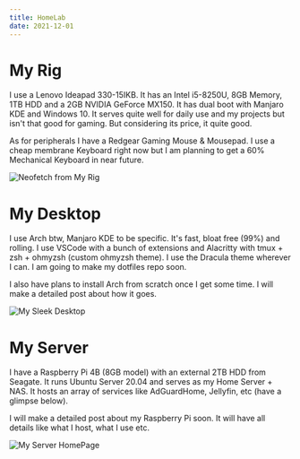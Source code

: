 ```yaml
---
title: HomeLab
date: 2021-12-01
---
```


# My Rig

I use a Lenovo Ideapad 330-15IKB. It has an Intel i5-8250U, 8GB Memory, 1TB HDD and a 2GB NVIDIA GeForce MX150. It has dual boot with Manjaro KDE and Windows 10. It serves quite well for daily use and my projects but isn't that good for gaming. But considering its price, it quite good. 

As for peripherals I have a Redgear Gaming Mouse & Mousepad. I use a cheap membrane Keyboard right now but I am planning to get a 60% Mechanical Keyboard in near future.

![Neofetch from My Rig](/img/hlab-rig.png "My Rig")

# My Desktop

I use Arch btw, Manjaro KDE to be specific. It's fast, bloat free (99%) and rolling. I use VSCode with a bunch of extensions and Alacritty with tmux + zsh + ohmyzsh (custom ohmyzsh theme). I use the Dracula theme wherever I can. I am going to make my dotfiles repo soon.

I also have plans to install Arch from scratch once I get some time. I will make a detailed post about how it goes.

![My Sleek Desktop](/img/hlab-desktop.png "My Desktop")

# My Server

I have a Raspberry Pi 4B (8GB model) with an external 2TB HDD from Seagate. It runs Ubuntu Server 20.04 and serves as my Home Server + NAS. It hosts an array of services like AdGuardHome, Jellyfin, etc (have a glimpse below).

I will make a detailed post about my Raspberry Pi soon. It will have all details like what I host, what I use etc.

![My Server HomePage](/img/hlab-pi.png "My Server")